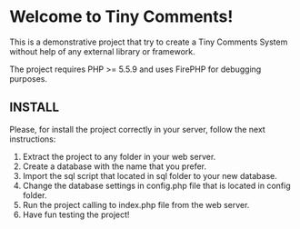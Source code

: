 # Welcome to Tiny Comments!

This is a demonstrative project that try to create a Tiny Comments System without help of any external library or framework.

The project requires PHP >= 5.5.9 and uses FirePHP for debugging purposes.

## INSTALL

Please, for install the project correctly in your server, follow the next instructions:

1. Extract the project to any folder in your web server.
2. Create a database with the name that you prefer.
3. Import the sql script that located in sql folder to your new database.
4. Change the database settings in config.php file that is located in config folder.
5. Run the project calling to index.php file from the web server.
6. Have fun testing the project!
